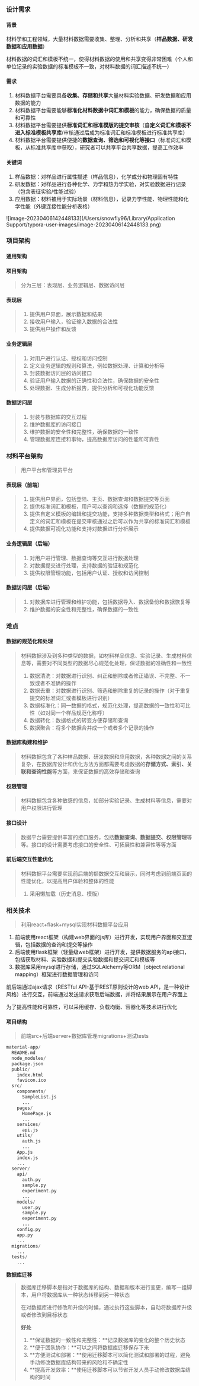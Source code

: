 ### 设计需求

#### 背景

材料学和工程领域，大量材料数据需要收集、整理、分析和共享（**样品数据、研发数据和应用数据**）

材料数据的词汇和模板不统一，使得材料数据的使用和共享变得非常困难（个人和单位记录的实验数据的标准模板不一致，对材料数据的词汇描述不统一）

#### 需求

1. 材料数据平台需要具备**收集、存储和共享**大量材料实验数据、研发数据和应用数据的能力
2. 材料数据平台需要能够**标准化材料数据中词汇和模板**的能力，确保数据的质量和可靠性
3. 材料数据平台需要提供**标准词汇和标准模版的提交审核**（**自定义词汇和模板不进入标准模板共享库**/审核通过后成为标准词汇和标准模板进行标准共享库）
4. 材料数据平台需要提供便捷的**数据查询、筛选和可视化等接口**（标准词汇和模板，从标准共享库中获取），研究者可以共享平台共享数据，提高工作效率

#### 关键词

1. 样品数据：对样品进行属性描述（样品信息），化学成分和物理固有特性
2. 研发数据：对样品进行各种化学、力学和热力学实验，对实验数据进行记录（包含表征实验/性能试验）
3. 应用数据：材料被用于实际场景（材料信息），记录力学性能、物理性能和化学性能（外键连接性能分析表格）

![image-20230406142448133](/Users/snowfly96/Library/Application Support/typora-user-images/image-20230406142448133.png)



### 项目架构

#### 通用架构

#### 项目架构

> 分为三层：表现层、业务逻辑层、数据访问层

#### 表现层

> 1. 提供用户界面，展示数据和结果
> 2. 接收用户输入，验证输入数据的合法性
> 3. 提供用户操作和反馈

#### 业务逻辑层

> 1. 对用户进行认证、授权和访问控制
> 2. 定义业务逻辑的规则和算法，例如数据处理、计算和分析等
> 3. 封装数据访问层的访问接口
> 4. 验证用户输入数据的正确性和合法性，确保数据的安全性
> 5. 处理数据、生成分析报告，提供分析和可视化功能反馈

#### 数据访问层

> 1. 封装与数据库的交互过程
> 2. 维护数据库的访问接口
> 3. 维护数据的安全性和完整性，确保数据的一致性
> 4. 管理数据库连接和事物，提高数据库访问的性能和可靠性



### 材料平台架构

>  用户平台和管理员平台

#### 表现层（前端）

> 1. 提供用户界面，包括登陆、主页、数据查询和数据提交等页面
> 2. 提供标准词汇和模板，用户可以查询和选择（数据的规范化）
> 3. 提供自定义模板的编辑和提交功能，支持多种数据类型和格式；用户自定义的词汇和模板在提交审核通过之后可以作为共享的标准词汇和模板
> 4. 提供数据可视化功能和支持对数据进行分析展示

#### 业务逻辑层（后端）

> 1. 对用户进行管理、数据查询等交互进行数据处理
> 2. 对数据提交进行处理，支持数据的验证和规范化
> 3. 提供权限管理功能，包括用户认证、授权和访问控制

#### 数据访问层（后端）

> 1. 对数据库进行管理和维护功能，包括数据导入、数据备份和数据恢复等
> 2. 维护数据的安全性和完整性，确保数据的一致性



### 难点

#### 数据的规范化和处理

> 材料数据涉及到多种类型的数据，如材料样品信息、实验记录、生成材料信息等，需要对不同类型的数据尽心规范化处理，保证数据的准确性和一致性
>
> 1. 数据清洗：对数据进行识别、纠正和删除或者修正错误、不完整、不一致或者不准确的操作
> 2. 数据去重：对数据进行识别、筛选和删除重复的记录的操作（对于重复提交的标准词汇或者模板进行识别）
> 3. 数据标准化：同一数据的格式，规范化处理，提高数据的一致性和可比性（如对同一个样品规范化称呼）
> 4. 数据转化：数据格式的转变方便存储和查询
> 5. 数据聚合：将多个数据合并成一个或者多个记录的操作

#### 数据库构建和维护

> 材料数据包含了各种样品数据、研发数据和应用数据，各种数据之间的关系复杂，在数据库设计和优化方法方面都需要考虑数据的**存储方式、索引、关联和查询性能**等方面，来保证数据的高效存储和查询

#### 权限管理

> 材料数据包含各种敏感的信息，如部分实验记录、生成材料等信息，需要对用户权限进行管理

#### 接口设计

> 数据平台需要提供丰富的接口服务，包括**数据查询、数据提交、权限管理**等等。接口的设计需要考虑接口的安全性、可拓展性和兼容性等等方面

#### 前后端交互性能优化

> 材料数据平台需要实现前后端的额数据交互和展示，同时考虑到前端页面的性能优化，以提高用户体验和整体的性能
>
> 1. 采用懒加载（历史消息、模版）



### 相关技术

> 利用react+flask+mysql实现材料数据平台应用

1. 前端使用react框架（构建web界面的js库）进行开发，实现用户界面和交互逻辑，包括数据的查询和提交等操作
2. 后端使用flask框架（轻量级web框架）进行开发，提供数据服务的api接口，包括获取材料、实验数据和提交实验数据和提交词汇和模板等
3. 数据库采用mysql进行存储，通过SQLAlchemy等ORM（object relational mapping）框架进行数据管理和访问

前后端通过ajax请求（RESTful API-基于REST原则设计的web API，是一种设计风格）进行交互，前端通过发送请求获取后端数据，并将结果展示在用户界面上

为了提高性能和可靠性，可以采用缓存、负载均衡、容器化等技术进行优化



#### 项目结构

> 前端src+后端server+数据库管理migrations+测试tests

```python
material-app/
  README.md
  node_modules/
  package.json
  public/
    index.html
    favicon.ico
  src/
    components/
      SampleList.js
      ...
    pages/
      HomePage.js
      ...
    services/
      api.js
    utils/
      auth.js
      ...
    App.js
    index.js
    ...
  server/
    api/
      auth.py
      sample.py
      experiment.py
      ...
    models/
      user.py
      sample.py
      experiment.py
      ...
    config.py
    app.py
    ...
  migrations/
    ...
  tests/
    ...

```

**数据库迁移**

> 数据库迁移脚本是指对于数据库的结构、数据和版本进行变更，编写一组脚本，用户将数据库从一种状态转移到另一种状态
>
> 在对数据库进行修改和升级的时候，通过执行这些脚本，自动将数据库升级或者修改到目标状态
>
> **好处**
>
> 1. **保证数据的一致性和完整性：**记录数据库的变化的整个历史状态
> 2. **便于团队协作：**可以之间将数据库迁移保存下来
> 3. **方便测试和部署：**使用迁移脚本可以简化测试和部署的过程，避免手动修改数据库结构带来的风险和不确定性
> 4. **提高开发效率：**使用迁移脚本可以节省开发人员手动修改数据库结构的时间

